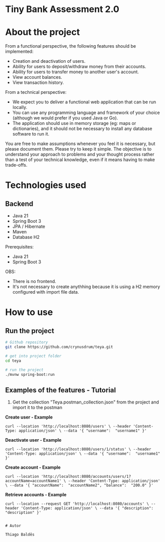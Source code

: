 # Tiny Bank Assessment 2.0


# About the project


From a functional perspective, the following features should be implemented:
- Creation and deactivation of users.
- Ability for users to deposit/withdraw money from their accounts.
- Ability for users to transfer money to another user's account.
- View account balances.
- View transaction history.

From a technical perspective:
- We expect you to deliver a functional web application that can be run
  locally.
- You can use any programming language and framework of your choice
  (although we would prefer if you used Java or Go).
- The application should use in memory storage (eg: maps or dictionaries),
  and it should not be necessary to install any database software to run it.

You are free to make assumptions whenever you feel it is necessary, but please
document them.
Please try to keep it simple. The objective is to understand your approach to
problems and your thought process rather than a test of your technical
knowledge, even if it means having to make trade-offs.

# Technologies used
## Backend
- Java 21
- Spring Boot 3
- JPA / Hibernate
- Maven
- Database H2


Prerequisites:
- Java 21
- Spring Boot 3


OBS:
- There is no frontend.
- It's not necessary to create anythhing because it is using a H2 memory configured with import file data.


# How to use
## Run the project
```bash
# Github repository
git clone https://github.com/crynusdrum/teya.git

# get into project folder
cd teya

# run the project
./mvnw spring-boot:run
```
## Examples of the features - Tutorial

1. Get the collection "Teya.postman_collection.json" from the project and import it to the postman

**Create user - Example**

`curl --location 'http://localhost:8080/users' \
--header 'Content-Type: application/json' \
--data '{
"username":  "username1"
}'`

**Deactivate user - Example**

`curl --location 'http://localhost:8080/users/1/status' \
--header 'Content-Type: application/json' \
--data '{
"username":  "username1"
}'`

**Create account - Example**

`curl --location 'http://localhost:8080/accounts/users/1?accountName=accountName1' \
--header 'Content-Type: application/json' \
--data '{
"accountName":  "accountName2",
"balance":  "200.0"
}'`

**Retrieve accounts - Example**

`curl --location --request GET 'http://localhost:8080/accounts' \
--header 'Content-Type: application/json' \
--data '{
"description":  "description"
}'`






```

# Autor

Thiago Baldês
